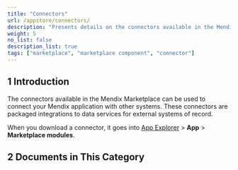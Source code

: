 ```yaml
---
title: "Connectors"
url: /appstore/connectors/
description: "Presents details on the connectors available in the Mendix Marketplace."
weight: 5
no_list: false
description_list: true
tags: ["marketplace", "marketplace component", "connector"]
---
```


## 1 Introduction

The connectors available in the Mendix Marketplace can be used to connect your Mendix application with other systems. These connectors are packaged integrations to data services for external systems of record.

When you download a connector, it goes into [App Explorer](/refguide/app-explorer/) > **App** > **Marketplace modules**.

## 2 Documents in This Category
